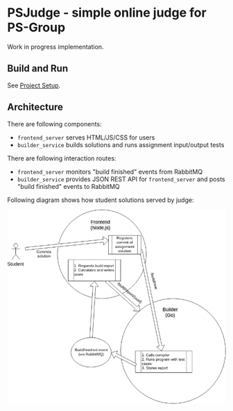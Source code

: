 # PSJudge - simple online judge for PS-Group

Work in progress implementation.

## Build and Run

See [Project Setup](docs/setup.md).

## Architecture

There are following components:

* `frontend_server` serves HTML/JS/CSS for users
* `builder_service` builds solutions and runs assignment input/output tests

There are following interaction routes:

* `frontend_server` monitors "build finished" events from RabbitMQ
* `builder_service` provides JSON REST API for `frontend_server` and posts "build finished" events to RabbitMQ

Following diagram shows how student solutions served by judge:

![Diagram](docs/psjudge-events.png)

